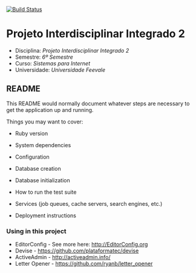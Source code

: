 [![Build Status](https://travis-ci.org/samuelreichert/projII.svg?branch=master)](https://travis-ci.org/samuelreichert/projII)

# Projeto Interdisciplinar Integrado 2
* Disciplina: _Projeto Interdisciplinar Integrado 2_
* Semestre: _6º Semestre_
* Curso: _Sistemas para Internet_
* Universidade: _Universidade Feevale_

## README

This README would normally document whatever steps are necessary to get the
application up and running.

Things you may want to cover:

* Ruby version

* System dependencies

* Configuration

* Database creation

* Database initialization

* How to run the test suite

* Services (job queues, cache servers, search engines, etc.)

* Deployment instructions

### Using in this project
* EditorConfig - See more here: http://EditorConfig.org
* Devise - https://github.com/plataformatec/devise
* ActiveAdmin - http://activeadmin.info/
* Letter Opener - https://github.com/ryanb/letter_opener
